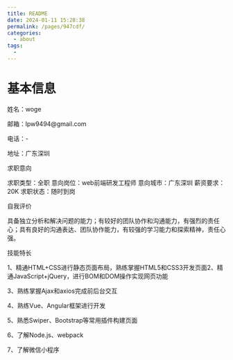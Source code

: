 ```yaml
---
title: README
date: 2024-01-11 15:28:38
permalink: /pages/947cdf/
categories:
  - about
tags:
  - 
---
```


<!-- <img :src="$withBase('/logo.png')" alt="foo"> -->
<h1>基本信息</h1>
<p></p>
<p>姓名：woge</p>
<p></p>
<p>邮箱：lpw9494@gmail.com</p>
<p></p>
<p>电话：-</p>
<p></p>
<p>地址：广东深圳</p>
<p></p>
<p>求职意向</p>
<p></p>
<p>求职类型：全职 意向岗位：web前端研发工程师 意向城市：广东深圳   薪资要求：20K 求职状态：随时到岗</p>
<p></p>
<p>自我评价</p>
<p></p>
<p>具备独立分析和解决问题的能力；有较好的团队协作和沟通能力，有强烈的责任心；具有良好的沟通表达、团队协作能力，有较强的学习能力和探索精神，责任心强。
</p>
<p></p>
<p>技能特长</p>
<p></p>
<p>1、精通HTML+CSS进行静态页面布局，熟练掌握HTML5和CSS3开发页面2、精通JavaScript+jQuery，进行BOM和DOM操作实现网页功能</p>
<p>3、熟练掌握Ajax和axios完成前后台交互</p>
<p>4、熟练Vue、Angular框架进行开发</p>
<p>5、熟悉Swiper、Bootstrap等常用插件构建页面</p>
<p>6、了解Node.js、webpack</p>
<p>7、了解微信小程序</p>